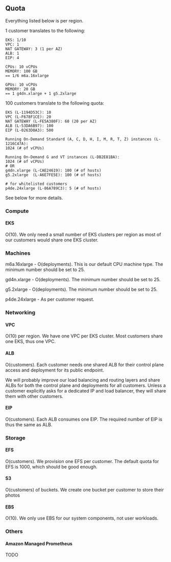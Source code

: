 ## Quota

Everything listed below is per region.

1 customer translates to the following:

```text
EKS: 1/10
VPC: 1
NAT GATEWAY: 3 (1 per AZ)
ALB: 1
EIP: 4

CPUs: 10 vCPUs
MEMORY: 100 GB
== 1/6 m6a.16xlarge

GPUs: 10 vCPUs
MEMORY: 20 GB
== 1 g4dn.xlarge + 1 g5.2xlarge
```

100 customers translate to the following quota:

```text
EKS (L-1194D53C): 10
VPC (L-F678F1CE): 20
NAT GATEWAY (L-FE5A380F): 60 (20 per AZ)
ALB (L-53DA6B97): 100
EIP (L-0263D0A3): 500

Running On-Demand Standard (A, C, D, H, I, M, R, T, Z) instances (L-1216C47A):
1024 (# of vCPUs)

Running On-Demand G and VT instances (L-DB2E81BA):
1024 (# of vCPUs)
# OR
g4dn.xlarge (L-CAE24619): 100 (# of hosts)
g5.2xlarge  (L-A6E7FE5E): 100 (# of hosts)

# for whitelisted customers
p4de.24xlarge (L-86A789C3): 5 (# of hosts)
```

See below for more details.

### Compute

#### EKS

O(10). We only need a small number of EKS clusters per region as most of our customers would share one EKS cluster.

### Machines

m6a.16xlarge - O(deployments). This is our default CPU machine type. The minimum number should be set to 25.

gd4n.xlarge - O(deployments).  The minimum number should be set to 25.

g5.2xlarge - O(deployments). The minimum number should be set to 25.

p4de.24xlarge - As per customer request.

### Networking

#### VPC

O(10) per region. We have one VPC per EKS cluster. Most customers share one EKS, thus one VPC.

#### ALB

O(customers). Each customer needs one shared ALB for their control plane access and deployment for its public endpoint.

We will probably improve our load balancing and routing layers and share ALBs for both the control plane and deployments for all customers. Unless a customer explicitly asks for a dedicated IP and load balancer, they will share them with other customers.

#### EIP

O(customers). Each ALB consumes one EIP. The required number of EIP is thus the same as ALB.

### Storage

#### EFS

O(customers). We provision one EFS per customer. The default quota for EFS is 1000, which should be good enough.

#### S3

O(customers) of buckets. We create one bucket per customer to store their photos

#### EBS

O(10). We only use EBS for our system components, not user workloads.

### Others


#### Amazon Managed Prometheus

TODO